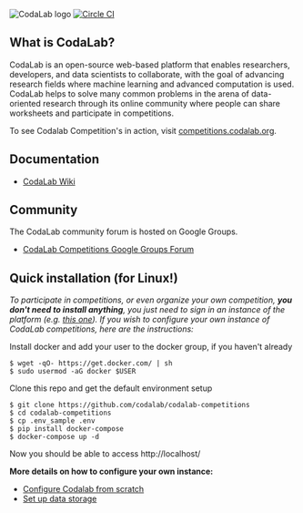 ![CodaLab logo](codalab/apps/web/static/img/codalab-logo-fullcolor-positive.png) [![Circle CI](https://circleci.com/gh/codalab/codalab-competitions.svg?style=shield)](https://circleci.com/gh/codalab/codalab-competitions)



## What is CodaLab?

CodaLab is an open-source web-based platform that enables researchers, developers, and data scientists to collaborate, with the goal of advancing research fields where machine learning and advanced computation is used.  CodaLab helps to solve many common problems in the arena of data-oriented research through its online community where people can share worksheets and participate in competitions.

To see Codalab Competition's in action, visit [competitions.codalab.org](https://competitions.codalab.org/).

## Documentation

- [CodaLab Wiki](https://github.com/codalab/codalab/wiki)

## Community

The CodaLab community forum is hosted on Google Groups.
- [CodaLab Competitions Google Groups Forum](https://groups.google.com/forum/#!forum/codalab-competitions)


## Quick installation (for Linux!)

_To participate in competitions, or even organize your own competition, **you don't need to install anything**, you just need to sign in an instance of the platform (e.g. [this one](https://competitions.codalab.org/)). 
If you wish to configure your own instance of CodaLab competitions, here are the instructions:_

Install docker and add your user to the docker group, if you haven't already

```
$ wget -qO- https://get.docker.com/ | sh
$ sudo usermod -aG docker $USER
```

Clone this repo and get the default environment setup
```
$ git clone https://github.com/codalab/codalab-competitions
$ cd codalab-competitions
$ cp .env_sample .env
$ pip install docker-compose
$ docker-compose up -d
```

Now you should be able to access http://localhost/

**More details on how to configure your own instance:**
- [Configure Codalab from scratch](https://github.com/codalab/codalab-competitions/wiki/Setup-Local-Competitions#user-content-get-the-source-code)
- [Set up data storage](https://github.com/codalab/codalab-competitions/wiki/Storage)
